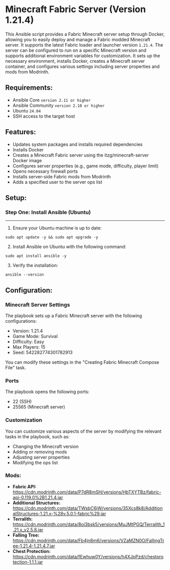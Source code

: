# Minecraft Fabric Server (Version 1.21.4) 
This Ansible script provides a Fabric Minecraft server setup through Docker, allowing you to easily deploy and manage a Fabric modded Minecraft server. It supports the latest Fabric loader and launcher version ```1.21.4```. The server can be configured to run on a specific Minecraft version and supports additional environment variables for customization. It sets up the necessary environment, installs Docker, creates a Minecraft server container, and configures various settings including server properties and mods from Modrinth.

## Requirements:
- Ansible Core ```version 2.11 or higher```
- Ansible Community ```version 2.10 or higher```
- Ubuntu ```24.04```
- SSH access to the target host

## Features:
- Updates system packages and installs required dependencies
- Installs Docker
- Creates a Minecraft Fabric server using the itzg/minecraft-server Docker image
- Configures server properties (e.g., game mode, difficulty, player limit)
- Opens necessary firewall ports
- Installs server-side Fabric mods from Modrinth
- Adds a specified user to the server ops list

## Setup:

### Step One: Install Ansible (Ubuntu)
---
1. Ensure your Ubuntu machine is up to date:
   
```shell
sudo apt update -y && sudo apt upgrade -y
```

2. Install Ansible on Ubuntu with the following command:
   
```shell
sudo apt install ansible -y
```

3. Verify the installation:

```shell
ansible --version
```

## Configuration:

### Minecraft Server Settings

The playbook sets up a Fabric Minecraft server with the following configurations:

- Version: 1.21.4
- Game Mode: Survival    
- Difficulty: Easy
- Max Players: 15
- Seed: 542282774301782913
  
You can modify these settings in the "Creating Fabric Minecraft Compose File" task.
### Ports

The playbook opens the following ports:
- 22 (SSH)
- 25565 (Minecraft server) 

### Customization

You can customize various aspects of the server by modifying the relevant tasks in the playbook, such as:

- Changing the Minecraft version
- Adding or removing mods
- Adjusting server properties
- Modifying the ops list

### Mods: 
- **Fabric API:** https://cdn.modrinth.com/data/P7dR8mSH/versions/HbTXYTBz/fabric-api-0.119.0%2B1.21.4.jar
- **Additional Structures:** https://cdn.modrinth.com/data/TWsbC6jW/versions/35Xcs8k8/AdditionalStructures-1.21.x-%28v.5.0.1-fabric%29.jar
- **Terralith:** https://cdn.modrinth.com/data/8oi3bsk5/versions/MuJMtPGQ/Terralith_1.21.x_v2.5.8.jar
- **Falling Tree:** https://cdn.modrinth.com/data/Fb4jn8m6/versions/VZaMZN0O/FallingTree-1.21.4-1.21.4.7.jar
- **Chest Protection:** https://cdn.modrinth.com/data/fEwhuw0Y/versions/h4XJpPzd/chestprotection-1.1.1.jar


